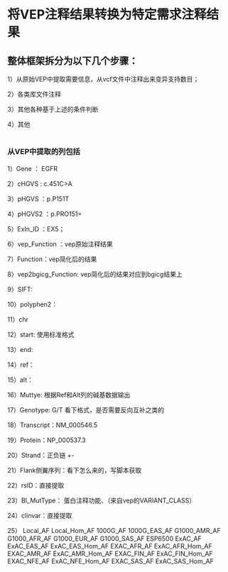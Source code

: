 # 将VEP注释结果转换为特定需求注释结果

## 整体框架拆分为以下几个步骤：

1）从原始VEP中提取需要信息，从vcf文件中注释出来变异支持数目；

2）各类库文件注释

3）其他各种基于上述的条件判断

4）其他


#
### 从VEP中提取的列包括
1）Gene ： EGFR

2）cHGVS : c.451C>A

3）pHGVS ：p.P151T

4）pHGVS2 ：p.PRO151=

5）ExIn_ID ：EX5；

6）vep_Function ：vep原始注释结果

7）Function：vep简化后的结果

8）vep2bgicg_Function: vep简化后的结果对应到bgicg结果上

9）SIFT:

10）polyphen2：

11）chr

12）start: 使用标准格式

13）end:

14）ref：

15）alt：

16）Muttye: 根据Ref和Alt列的碱基数据输出

17）Genotype: G/T 看下格式，是否需要反向互补之类的

18）Transcript：NM_000546.5

19）Protein：NP_000537.3

20）Strand：正负链 +-

21）Flank侧翼序列：看下怎么来的，写脚本获取

22）rsID：直接提取

23）BI_MutType： 蛋白注释功能、（来自vep的VARIANT_CLASS）

24）clinvar：直接提取

25）
Local_AF
Local_Hom_AF
1000G_AF
1000G_EAS_AF
G1000_AMR_AF
G1000_AFR_AF
G1000_EUR_AF
G1000_SAS_AF
ESP6500
ExAC_AF
ExAC_EAS_AF
ExAC_EAS_Hom_AF
EXAC_AFR_AF
ExAC_AFR_Hom_AF
EXAC_AMR_AF
ExAC_AMR_Hom_AF
EXAC_FIN_AF
ExAC_FIN_Hom_AF
EXAC_NFE_AF
ExAC_NFE_Hom_AF
EXAC_SAS_AF
ExAC_SAS_Hom_AF
